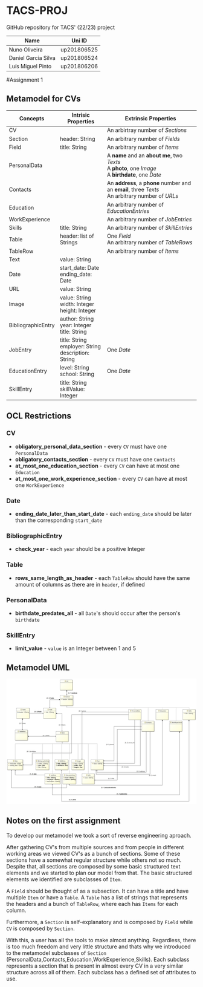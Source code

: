 # TACS-PROJ

GitHub repository for TACS' (22/23) project

|Name|Uni ID|
|----|------|
|Nuno Oliveira|up201806525|
|Daniel Garcia Silva|up201806524|
|Luís Miguel Pinto|up201806206|

#Assignment 1

## Metamodel for CVs

Concepts|Intrisic Properties|Extrinsic Properties
-|-|-
CV | | An arbirtray number of *Sections*  
Section | header: String | An arbitrary number of *Fields*
Field | title: String | An arbitrary number of *Items*
PersonalData | | A **name** and an **about me**, two *Texts* <br> A **photo**, one *Image* <br> A **birthdate**, one *Date*
Contacts | | An **address**, a **phone** number and an **email**, three *Texts* <br> An arbitrary number of *URLs*
Education | | An arbitrary number of *EducationEntries*
WorkExperience | | An arbitrary number of *JobEntries*
Skills | title: String | An arbitrary number of *SkillEntries*
Table | header: list of Strings | One *Field* <br> An arbitrary number of *TableRows*
TableRow | | An arbitrary number of *Items*
Text | value: String |
Date | start_date: Date <br> ending_date: Date |
URL | value: String
Image | value: String <br> width: Integer <br> height: Integer |
BibliographicEntry | author: String <br> year: Integer <br> title: String |
JobEntry | title: String <br> employer: String <br> description: String | One *Date*
EducationEntry | level: String <br> school: String | One *Date*
SkillEntry | title: String <br> skillValue: Integer |

## OCL Restrictions

### CV

- **obligatory_personal_data_section** - every ``CV`` must have one ``PersonalData``
- **obligatory_contacts_section** - every ``CV`` must have one ``Contacts``
- **at_most_one_education_section** - every ``CV`` can have at most one ``Education``
- **at_most_one_work_experience_section** - every ``CV`` can have at most one ``WorkExperience``

### Date

- **ending_date_later_than_start_date** - each ``ending_date`` should be later than the corresponding ``start_date``

### BibliographicEntry

- **check_year** - each ``year`` should be a positive Integer

### Table

- **rows_same_length_as_header** - each ``TableRow`` should have the same amount of columns as there are in ``header``, if defined

### PersonalData

- **birthdate_predates_all** - all ``Date``'s should occur after the person's ``birthdate``

### SkillEntry

- **limit_value** - ``value`` is an Integer between 1 and 5

## Metamodel UML
![metamodel](img/metamodel_a1.jpg)

## Notes on the first assignment

To develop our metamodel we took a sort of reverse engineering aproach. 

After gathering CV's from multiple sources and from people in different working areas we viewed CV's as a bunch of sections. Some of these sections have a somewhat regular structure while others not so much. Despite that, all sections are composed by some basic structured text elements and we started to plan our model from that. The basic structured elements we identified are subclasses of ``Item``.

A ``Field`` should be thought of as a subsection. It can have a title and have multiple ``Item`` or have a ``Table``. A ``Table`` has a list of strings that represents the headers and a bunch of ``TableRow``, where each has ``Items`` for each column.

Furthermore, a ``Section`` is self-explanatory and is composed by ``Field`` while ``CV`` is composed by ``Section``. 

With this, a user has all the tools to make almost anything. Regardless, there is too much freedom and very little structure and thats why we introduced to the metamodel subclasses of ``Section`` (PersonalData,Contacts,Education,WorkExperience,Skills). Each subclass represents a section that is present in almost every CV in a very similar structure across all of them. Each subclass has a defined set of attributes to use.
